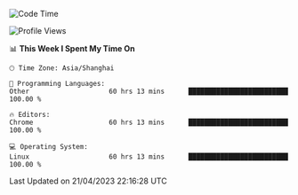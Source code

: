 <!--START_SECTION:waka-->
![Code Time](http://img.shields.io/badge/Code%20Time-577%20hrs%2043%20mins-blue)

![Profile Views](http://img.shields.io/badge/Profile%20Views-1-blue)

📊 **This Week I Spent My Time On** 

```text
🕑︎ Time Zone: Asia/Shanghai

💬 Programming Languages: 
Other                    60 hrs 13 mins      █████████████████████████   100.00 % 

🔥 Editors: 
Chrome                   60 hrs 13 mins      █████████████████████████   100.00 % 

💻 Operating System: 
Linux                    60 hrs 13 mins      █████████████████████████   100.00 % 
```


 Last Updated on 21/04/2023 22:16:28 UTC
<!--END_SECTION:waka-->